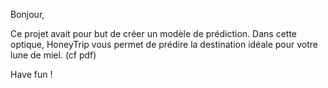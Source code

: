 Bonjour,

Ce projet avait pour but de créer un modèle de prédiction. 
Dans cette optique, HoneyTrip vous permet de prédire la destination idéale pour votre lune de miel.
(cf pdf)

Have fun !
